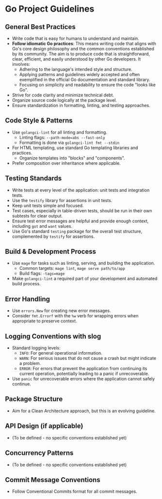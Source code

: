 # Go Project Guidelines

## General Best Practices
- Write code that is easy for humans to understand and maintain.
- **Follow idiomatic Go practices**: This means writing code that aligns with Go's core design philosophy and the common conventions established by its community. The aim is to produce code that is straightforward, clear, efficient, and easily understood by other Go developers. It involves:
    - Adhering to the language's intended style and structure.
    - Applying patterns and guidelines widely accepted and often exemplified in the official Go documentation and standard library.
    - Focusing on simplicity and readability to ensure the code "looks like Go".
- Strive for code clarity and minimize technical debt.
- Organize source code logically at the package level.
- Ensure standardization in formatting, linting, and testing approaches.

## Code Style & Patterns
- Use `golangci-lint` for all linting and formatting.
    - Linting flags: `--path-mode=abs --fast-only`
    - Formatting is done via `golangci-lint fmt --stdin`
- For HTML templating, use standard Go templating libraries and practices.
    - Organize templates into "blocks" and "components".
- Prefer composition over inheritance where applicable.

## Testing Standards
- Write tests at every level of the application: unit tests and integration tests.
- Use the `testify` library for assertions in unit tests.
- Keep unit tests simple and focused.
- Test cases, especially in table-driven tests, should be run in their own subtests for clear output.
- Ensure test error messages are helpful and provide enough context, including `got` and `want` values.
- Use Go's standard `testing` package for the overall test structure, complemented by `testify` for assertions.

## Build & Development Process
- Use `mage` for tasks such as linting, serving, and building the application.
    - Common targets: `mage lint`, `mage serve path/to/app`
    - Build flags: `-tags=mage`
- Make `golangci-lint` a required part of your development and automated build process.

## Error Handling
- Use `errors.New` for creating new error messages.
- Consider `fmt.Errorf` with the `%w` verb for wrapping errors when appropriate to preserve context.

## Logging Conventions with slog
- Standard logging levels:
    - `INFO`: For general operational information.
    - `WARN`: For serious issues that do not cause a crash but might indicate a problem.
    - `ERROR`: For errors that prevent the application from continuing its current operation, potentially leading to a panic if unrecoverable.
- Use `panic` for unrecoverable errors where the application cannot safely continue.

## Package Structure
- Aim for a Clean Architecture approach, but this is an evolving guideline.

## API Design (if applicable)
- (To be defined - no specific conventions established yet)

## Concurrency Patterns
- (To be defined - no specific conventions established yet)

## Commit Message Conventions
- Follow Conventional Commits format for all commit messages.